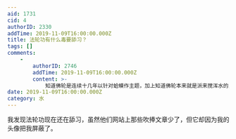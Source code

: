 ```yaml
---
aid: 1731
cid: 4
authorID: 2330
addTime: 2019-11-09T16:00:00.000Z
title: 法轮功有什么毒要舔习？
tags: []
comments:
    -
        authorID: 2746
        addTime: 2019-11-09T16:00:00.000Z
        content: >-
            知道佛轮是连续十几年以针对蛤蟆作主题，加上知道佛轮本来就是派来搅浑水的，在包子刚上台的时候就预测到佛轮系媒体会炒推包子也不奇怪，大不了自演割裂，谎称某个佛轮系的旗下媒体是网站管理个体走偏了不代表佛轮系媒体的全体，一推二赖就干净了，还骗拢了一波傻子听众跟着佛轮长期空口鼓吹的＂内斗＂来等着看＂捧包子之下挑起的包子蛤蟆斗＂
date: 2019-11-09T16:00:00.000Z
category: 水
---
```


我发现法轮功现在还在舔习，虽然他们网站上那些吹捧文章少了，但它却因为我的头像把我屏蔽了。
